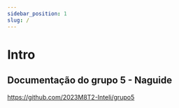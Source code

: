 ```yaml
---
sidebar_position: 1
slug: /
---
```


# Intro

## Documentação do grupo 5 - Naguide

https://github.com/2023M8T2-Inteli/grupo5 